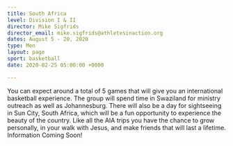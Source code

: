 ```yaml
---
title: South Africa
level: Division I & II
director: Mike Sigfrids
director_email: mike.sigfrids@athletesinaction.org
dates: August 5 - 20, 2020
type: Men
layout: page
sport: basketball
date: 2020-02-25 05:00:00 +0000

---
```

You can expect around a total of 5 games that will give you an international basketball experience. The group will spend time in Swaziland for ministry outreach as well as Johannesburg. There will also be a day for sightseeing in Sun City, South Africa, which will be a fun opportunity to experience the beauty of the country. Like all the AIA trips you have the chance to grow personally, in your walk with Jesus, and make friends that will last a lifetime. Information Coming Soon!